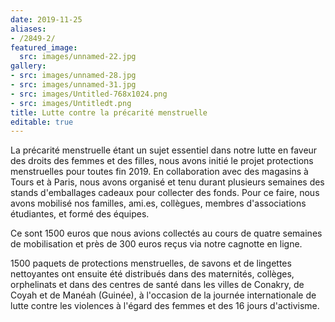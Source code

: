 ```yaml
---
date: 2019-11-25
aliases:
- /2849-2/
featured_image:
  src: images/unnamed-22.jpg
gallery:
- src: images/unnamed-28.jpg
- src: images/unnamed-31.jpg
- src: images/Untitled-768x1024.png
- src: images/Untitledt.png
title: Lutte contre la précarité menstruelle
editable: true
---
```

La précarité menstruelle étant un sujet essentiel dans notre lutte en faveur des droits des femmes et des filles, nous avons initié le projet protections menstruelles pour toutes fin 2019. En collaboration avec des magasins à Tours et à Paris, nous avons organisé et tenu durant plusieurs semaines des stands d'emballages cadeaux pour collecter des fonds. Pour ce faire, nous avons mobilisé nos familles, ami.es, collègues, membres d'associations étudiantes, et formé des équipes.

Ce sont 1500 euros que nous avions collectés au cours de quatre semaines de mobilisation et près de 300 euros reçus via notre cagnotte en ligne.

1500 paquets de protections menstruelles, de savons et de lingettes nettoyantes ont ensuite été distribués dans des maternités, collèges, orphelinats et dans des centres de santé dans les villes de Conakry, de Coyah et de Manéah (Guinée), à l'occasion de la journée internationale de lutte contre les violences à l'égard des femmes et des 16 jours d'activisme.
